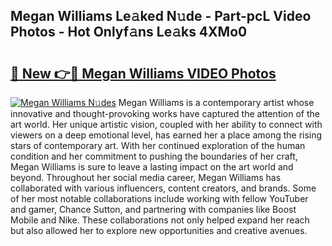 ## Megan Williams Le𝚊ked N𝚞de - Part-pcL Video Photos - Hot Onlyf𝚊ns Le𝚊ks 4XMo0

# <h2><a href="http://ab45700.deff.icu/?id=Megan+Williams">🔗 New 👉🔴 Megan Williams VIDEO Photos</a></h2>

[![Megan Williams N𝚞des](https://i.imgur.com/rIISA9y.gif)](http://ab45700.deff.icu/?id=Megan+Williams)
Megan Williams is a contemporary artist whose innovative and thought-provoking works have captured the attention of the art world. Her unique artistic vision, coupled with her ability to connect with viewers on a deep emotional level, has earned her a place among the rising stars of contemporary art. With her continued exploration of the human condition and her commitment to pushing the boundaries of her craft, Megan Williams is sure to leave a lasting impact on the art world and beyond. Throughout her social media career, Megan Williams has collaborated with various influencers, content creators, and brands. Some of her most notable collaborations include working with fellow YouTuber and gamer, Chance Sutton, and partnering with companies like Boost Mobile and Nike. These collaborations not only helped expand her reach but also allowed her to explore new opportunities and creative avenues.
